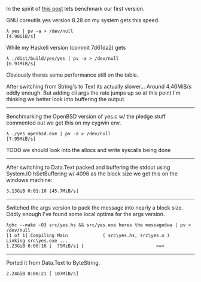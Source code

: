 In the spirit of [this post](https://www.reddit.com/r/unix/comments/6gxduc/how_is_gnu_yes_so_fast/) lets benchmark our first version.

GNU coreutils yes version 8.28 on my system gets this speed.

```
λ yes | pv -a > /dev/null
[4.90GiB/s]
```

While my Haskell version (commit 7d61da2) gets

```
λ ./dist/build/yes/yes | pv -a > /dev/null
[6.91MiB/s]
```

Obviously theres some performance still on the table.

After switching from String's to Text its actually slower... Around 4.46MiB/s oddly enough.
But adding cli args the rate jumps up so at this point I'm thinking we better look into buffering the output.

--------------------------------------------------------------------------------

Benchmarking the OpenBSD version of yes.c w/ the pledge stuff commented out we get this on my cygwin env.

```
λ ./yes_openbsd.exe | pv -a > /dev/null
[7.95MiB/s]
```

TODO we should look into the allocs and write syscalls being done

--------------------------------------------------------------------------------

After switching to Data.Text packed and buffering the stdout using System.IO hSetBuffering w/ 4096 as the block size we get this on the windows machine:

```
3.13GiB 0:01:10 [45.7MiB/s]
```

--------------------------------------------------------------------------------

Switched the args version to pack the message into nearly a block size.
Oddly enough I've found some local optima for the args version.

```
λghc --make -O3 src/yes.hs && src/yes.exe heres the messagedwa | pv > /dev/null
[1 of 1] Compiling Main             ( src\yes.hs, src\yes.o )
Linking src\yes.exe ...
1.23GiB 0:00:16 [  75MiB/s] [                           <=>
```
--------------------------------------------------------------------------------

Ported it from Data.Text to ByteString.

```
2.24GiB 0:00:21 [ 107MiB/s]
```
